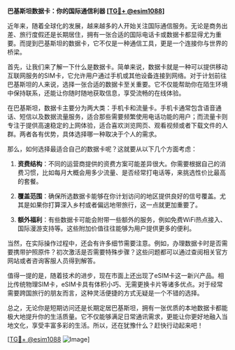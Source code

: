 **巴基斯坦数据卡：你的国际通信利器 [[TG💪+ @esim1088](https://t.me/s/esim1088)]**

近年来，随着全球化的发展，越来越多的人开始关注国际通信服务。无论是商务出差、旅行度假还是长期居住，拥有一张合适的国际电话卡或数据卡都显得尤为重要。而提到巴基斯坦的数据卡，它不仅是一种通信工具，更是一个连接你与世界的桥梁。

首先，让我们来了解一下什么是数据卡。简单来说，数据卡就是一种可以提供移动互联网服务的SIM卡，它允许用户通过手机或其他设备连接到网络。对于计划前往巴基斯坦的人来说，选择一张合适的数据卡至关重要。它不仅能帮助你在陌生环境中保持联系，还能让你随时随地获取信息，享受流畅的在线体验。

在巴基斯坦，数据卡主要分为两大类：手机卡和流量卡。手机卡通常包含语音通话、短信以及数据流量服务，适合那些需要频繁使用电话功能的用户；而流量卡则专注于提供高速稳定的上网体验，适合喜欢浏览网页、观看视频或者下载文件的人群。两者各有优势，具体选择哪一种取决于个人的需求。

那么，如何选择最适合自己的数据卡呢？这就要从以下几个方面考虑：

1. **资费结构**：不同的运营商提供的资费方案可能差异很大。你需要根据自己的消费习惯，比如每月大概会用多少流量、是否经常打电话等，来挑选性价比最高的套餐。
   
2. **覆盖范围**：确保所选数据卡能够在你计划访问的地区提供良好的信号覆盖。尤其是如果你打算深入乡村或者偏远地带旅行，这一点就更加重要了。

3. **额外福利**：有些数据卡可能会附带一些额外的服务，例如免费WiFi热点接入、国际漫游支持等。这些附加价值往往能够为用户提供更多的便利。

当然，在实际操作过程中，还会有许多细节需要注意。例如，办理数据卡时是否需要携带护照原件？初次激活是否需要特殊步骤？这些问题都可以通过查阅相关官方网站或者咨询客服人员得到解答。

值得一提的是，随着技术的进步，现在市面上还出现了eSIM卡这一新兴产品。相比传统物理SIM卡，eSIM卡具有体积小巧、无需更换卡片等诸多优点。对于经常需要跨国旅行的朋友而言，这种灵活便捷的方式无疑是一个不错的选择。

总之，无论你是短期访问还是长期定居巴基斯坦，拥有一张优质的本地数据卡都能极大地提升你的生活质量。它不仅能够满足日常通讯需求，更能让你更好地融入当地文化，享受丰富多彩的生活。所以，还在犹豫什么？赶快行动起来吧！

[[TG💪+ @esim1088](https://t.me/s/esim1088) ![Image](https://i.postimg.cc/4NQfJmqS/Snipaste-2025-05-13-00-14-12.png)]